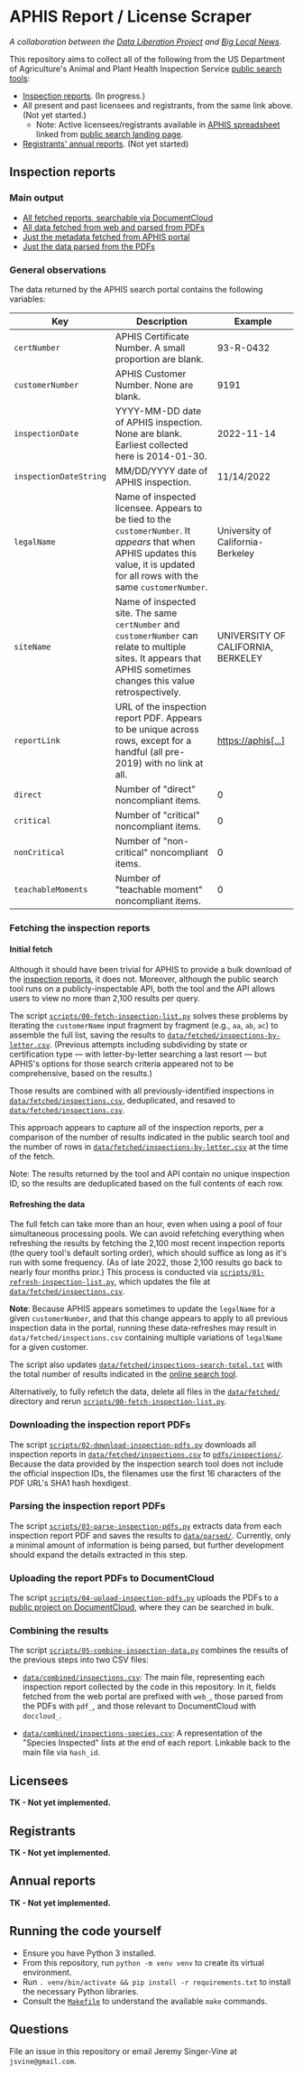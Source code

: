 # APHIS Report / License Scraper

*A collaboration between the [Data Liberation Project](https://www.data-liberation-project.org/) and [Big Local News](https://biglocalnews.org/content/about/).*

This repository aims to collect all of the following from the US Department of Agriculture's Animal and Plant Health Inspection Service [public search tools](https://efile.aphis.usda.gov/PublicSearchTool/s/):

- [Inspection reports](https://efile.aphis.usda.gov/PublicSearchTool/s/inspection-reports). (In progress.)
- All present and past licensees and registrants, from the same link above. (Not yet started.)
    - Note: Active licensees/registrants available in [APHIS spreadsheet](https://www.aphis.usda.gov/animal_welfare/downloads/List-of-Active-Licensees-and-Registrants.xlsx) linked from [public search landing page](https://efile.aphis.usda.gov/PublicSearchTool/s/).
- [Registrants' annual reports](https://efile.aphis.usda.gov/PublicSearchTool/s/annual-reports). (Not yet started)

## Inspection reports

### Main output

- [All fetched reports, searchable via DocumentCloud](https://www.documentcloud.org/app?q=%2Bproject%3Ausda-aphis-inspection-rep-211004%20)
- [All data fetched from web and parsed from PDFs](data/combined/)
- [Just the metadata fetched from APHIS portal](data/fetched/inspections.csv)
- [Just the data parsed from the PDFs](data/parsed/inspections.json)

### General observations

The data returned by the APHIS search portal contains the following variables:

Key|Description|Example
-----|-----|-----
`certNumber`|APHIS Certificate Number. A small proportion are blank.|93-R-0432
`customerNumber`|APHIS Customer Number. None are blank.|9191
`inspectionDate`|YYYY-MM-DD date of APHIS inspection. None are blank. Earliest collected here is 2014-01-30.|2022-11-14
`inspectionDateString`|MM/DD/YYYY date of APHIS inspection.|11/14/2022
`legalName`|Name of inspected licensee. Appears to be tied to the `customerNumber`. It *appears* that when APHIS updates this value, it is updated for all rows with the same `customerNumber`.|University of California-Berkeley
`siteName`|Name of inspected site. The same `certNumber` and `customerNumber` can relate to multiple sites. It appears that APHIS sometimes changes this value retrospectively.|UNIVERSITY OF CALIFORNIA, BERKELEY
`reportLink`|URL of the inspection report PDF. Appears to be unique across rows, except for a handful (all pre-2019) with no link at all.|[https://aphis[...]](https://aphis--c.na21.content.force.com/sfc/dist/version/download/?oid=00Dt0000000GyZH&ids=068t000000gv9b5&d=%2Fa%2Ft0000001ZLeA%2FKg5uHjj9LGi0zJe1NX05AnSW950c7\_feljvRekhSHmU&asPdf=false)
`direct`|Number of "direct" noncompliant items.|0
`critical`|Number of "critical" noncompliant items.|0
`nonCritical`|Number of "non-critical" noncompliant items.|0
`teachableMoments`|Number of "teachable moment" noncompliant items.|0

### Fetching the inspection reports

#### Initial fetch

Although it should have been trivial for APHIS to provide a bulk download of the [inspection reports](https://efile.aphis.usda.gov/PublicSearchTool/s/inspection-reports), it does not. Moreover, although the public search tool runs on a publicly-inspectable API, both the tool and the API allows users to view no more than 2,100 results per query.

The script [`scripts/00-fetch-inspection-list.py`](scripts/00-fetch-inspection-list.py) solves these problems by iterating the `customerName` input fragment by fragment (e.g., `aa`, `ab`, `ac`) to assemble the full list, saving the results to [`data/fetched/inspections-by-letter.csv`](data/fetched/inspections-by-letter.csv). (Previous attempts including subdividing by state or certification type — with letter-by-letter searching a last resort — but APHIS's options for those search criteria appeared not to be comprehensive, based on the results.)

Those results are combined with all previously-identified inspections in [`data/fetched/inspections.csv`](data/fetched/inspections.csv), deduplicated, and resaved to [`data/fetched/inspections.csv`](data/fetched/inspections.csv).

This approach appears to capture all of the inspection reports, per a comparison of the number of results indicated in the public search tool and the number of rows in [`data/fetched/inspections-by-letter.csv`](data/fetched/inspections-by-letter.csv) at the time of the fetch.

Note: The results returned by the tool and API contain no unique inspection ID, so the results are deduplicated based on the full contents of each row.

#### Refreshing the data

The full fetch can take more than an hour, even when using a pool of four simultaneous processing pools. We can avoid refetching everything when refreshing the results by fetching the 2,100 most recent inspection reports (the query tool's default sorting order), which should suffice as long as it's run with some frequency. (As of late 2022, those 2,100 results go back to nearly four months prior.) This process is conducted via [`scripts/01-refresh-inspection-list.py`](scripts/01-refresh-inspection-list.py), which updates the file at [`data/fetched/inspections.csv`](data/fetched/inspections.csv).

__Note__: Because APHIS appears sometimes to update the `legalName` for a given `customerNumber`, and that this change appears to apply to all previous inspection data in the portal, running these data-refreshes may result in `data/fetched/inspections.csv` containing multiple variations of `legalName` for a given customer.

The script also updates [`data/fetched/inspections-search-total.txt`](data/fetched/inspections-search-total.txt) with the total number of results indicated in the [online search tool](https://efile.aphis.usda.gov/PublicSearchTool/s/inspection-reports).

Alternatively, to fully refetch the data, delete all files in the [`data/fetched/`](data/fetched/) directory and rerun [`scripts/00-fetch-inspection-list.py`](scripts/00-fetch-inspection-list.py).

### Downloading the inspection report PDFs

The script [`scripts/02-download-inspection-pdfs.py`](scripts/02-download-inspection-pdfs.py) downloads all inspection reports in [`data/fetched/inspections.csv`](data/fetched/inspections.csv) to [`pdfs/inspections/`](pdfs/inspections/). Because the data provided by the inspection search tool does not include the official inspection IDs, the filenames use the first 16 characters of the PDF URL's SHA1 hash hexdigest.

### Parsing the inspection report PDFs

The script [`scripts/03-parse-inspection-pdfs.py`](scripts/03-parse-inspection-pdfs.py) extracts data from each inspection report PDF and saves the results to [`data/parsed/`](data/parsed). Currently, only a minimal amount of information is being parsed, but further development should expand the details extracted in this step.

### Uploading the report PDFs to DocumentCloud

The script [`scripts/04-upload-inspection-pdfs.py`](scripts/04-upload-inspection-pdfs.py) uploads the PDFs to a [public project on DocumentCloud](https://www.documentcloud.org/app?q=%2Bproject%3Ausda-aphis-inspection-rep-211004%20), where they can be searched in bulk.

### Combining the results

The script [`scripts/05-combine-inspection-data.py`](scripts/05-combine-inspection-data.py) combines the results of the previous steps into two CSV files:

- [`data/combined/inspections.csv`](data/combined/inspections.csv): The main file, representing each inspection report collected by the code in this repository. In it, fields fetched from the web portal are prefixed with `web_`, those parsed from the PDFs with `pdf_`, and those relevant to DocumentCloud with `doccloud_`.

- [`data/combined/inspections-species.csv`](data/combined/inspections-species.csv): A representation of the "Species Inspected" lists at the end of each report. Linkable back to the main file via `hash_id`.

## Licensees

__TK - Not yet implemented.__

## Registrants

__TK - Not yet implemented.__

## Annual reports

__TK - Not yet implemented.__

## Running the code yourself

- Ensure you have Python 3 installed.
- From this repository, run `python -m venv venv` to create its virtual environment.
- Run `. venv/bin/activate && pip install -r requirements.txt` to install the necessary Python libraries.
- Consult the [`Makefile`](Makefile) to understand the available `make` commands.

## Questions

File an issue in this repository or email Jeremy Singer-Vine at `jsvine@gmail.com`.

